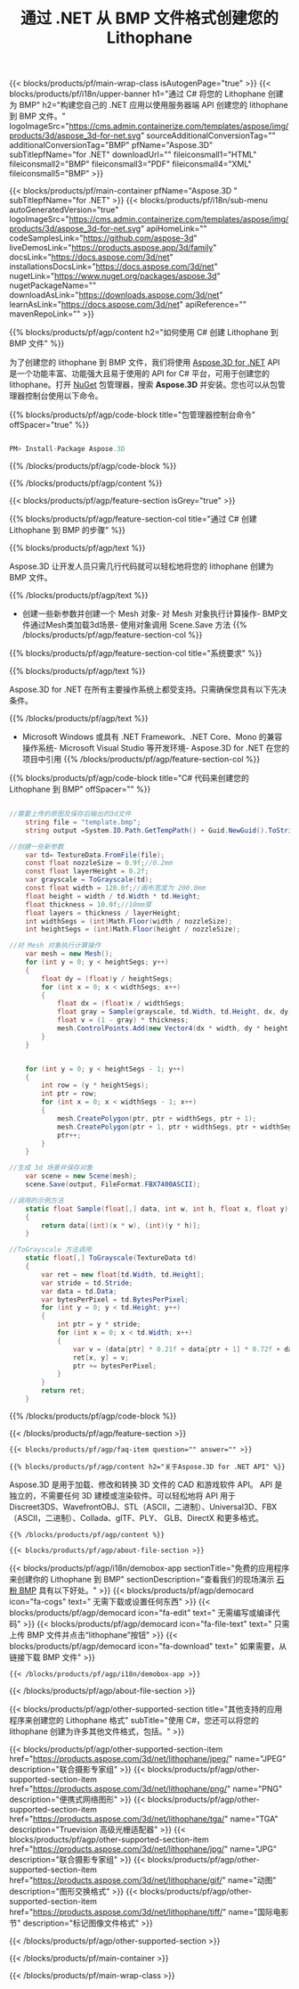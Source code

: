 ﻿---
title: 通过 .NET 从 BMP 文件格式创建您的 Lithophane 
weight: 830
url: /zh/net/lithophane/bmp/ 
description: C# 源代码，用于在 .NET Framework、.NET Core、Mono 上加载、呈现和创建您的 lithophane 到 BMP 文档。
---
{{< blocks/products/pf/main-wrap-class isAutogenPage="true" >}}
{{< blocks/products/pf/i18n/upper-banner h1="通过 C# 将您的 Lithophane 创建为 BMP" h2="构建您自己的 .NET 应用以使用服务器端 API 创建您的 lithophane 到 BMP 文件。" logoImageSrc="https://cms.admin.containerize.com/templates/aspose/img/products/3d/aspose_3d-for-net.svg" sourceAdditionalConversionTag="" additionalConversionTag="BMP" pfName="Aspose.3D" subTitlepfName="for .NET" downloadUrl="" fileiconsmall1="HTML" fileiconsmall2="BMP" fileiconsmall3="PDF" fileiconsmall4="XML" fileiconsmall5="BMP" >}}

{{< blocks/products/pf/main-container pfName="Aspose.3D " subTitlepfName="for .NET" >}}
{{< blocks/products/pf/i18n/sub-menu autoGeneratedVersion="true" logoImageSrc="https://cms.admin.containerize.com/templates/aspose/img/products/3d/aspose_3d-for-net.svg" apiHomeLink="" codeSamplesLink="https://github.com/aspose-3d" liveDemosLink="https://products.aspose.app/3d/family" docsLink="https://docs.aspose.com/3d/net" installationsDocsLink="https://docs.aspose.com/3d/net" nugetLink="https://www.nuget.org/packages/aspose.3d" nugetPackageName="" downloadAsLink="https://downloads.aspose.com/3d/net" learnAsLink="https://docs.aspose.com/3d/net" apiReference="" mavenRepoLink="" >}}

{{% blocks/products/pf/agp/content h2="如何使用 C# 创建 Lithophane 到 BMP 文件" %}}

 为了创建您的 lithophane 到 BMP 文件，我们将使用
 [Aspose.3D for .NET](https://products.aspose.com/3d/net) 
 API 是一个功能丰富、功能强大且易于使用的 API for C# 平台，可用于创建您的 lithophane。打开
 [NuGet](https://www.nuget.org/packages/aspose.3d) 
 包管理器，搜索
 **Aspose.3D** 
 并安装。您也可以从包管理器控制台使用以下命令。

{{% blocks/products/pf/agp/code-block title="包管理器控制台命令" offSpacer="true" %}}

```cs

PM> Install-Package Aspose.3D


```

{{% /blocks/products/pf/agp/code-block %}}

{{% /blocks/products/pf/agp/content %}}

{{< blocks/products/pf/agp/feature-section isGrey="true" >}}

{{% blocks/products/pf/agp/feature-section-col title="通过 C# 创建 Lithophane 到 BMP 的步骤" %}}

{{% blocks/products/pf/agp/text %}}

 Aspose.3D 让开发人员只需几行代码就可以轻松地将您的 lithophane 创建为 BMP 文件。

{{% /blocks/products/pf/agp/text %}}

- 创建一些新参数并创建一个 Mesh 对象- 对 Mesh 对象执行计算操作- BMP文件通过Mesh类加载3d场景- 使用对象调用 Scene.Save 方法
{{% /blocks/products/pf/agp/feature-section-col %}}

{{% blocks/products/pf/agp/feature-section-col title="系统要求" %}}

{{% blocks/products/pf/agp/text %}}

 Aspose.3D for .NET 在所有主要操作系统上都受支持。只需确保您具有以下先决条件。

{{% /blocks/products/pf/agp/text %}}

- Microsoft Windows 或具有 .NET Framework、.NET Core、Mono 的兼容操作系统- Microsoft Visual Studio 等开发环境- Aspose.3D for .NET 在您的项目中引用
{{% /blocks/products/pf/agp/feature-section-col %}}

{{% blocks/products/pf/agp/code-block title="C# 代码来创建您的 Lithophane 到 BMP" offSpacer="" %}}

```cs

//需要上传的原图及保存后输出的3d文件
    string file = "template.bmp";
    string output =System.IO.Path.GetTempPath() + Guid.NewGuid().ToString() + ".fbx";

//创建一些新参数
    var td= TextureData.FromFile(file);
    const float nozzleSize = 0.9f;//0.2mm
    const float layerHeight = 0.2f;
    var grayscale = ToGrayscale(td);
    const float width = 120.0f;//画布宽度为 200.0mm
    float height = width / td.Width * td.Height;
    float thickness = 10.0f;//10mm厚
    float layers = thickness / layerHeight;
    int widthSegs = (int)Math.Floor(width / nozzleSize);
    int heightSegs = (int)Math.Floor(height / nozzleSize);

//对 Mesh 对象执行计算操作
    var mesh = new Mesh();
    for (int y = 0; y < heightSegs; y++)
    {
        float dy = (float)y / heightSegs;
        for (int x = 0; x < widthSegs; x++)
        {
            float dx = (float)x / widthSegs;
            float gray = Sample(grayscale, td.Width, td.Height, dx, dy);
            float v = (1 - gray) * thickness;
            mesh.ControlPoints.Add(new Vector4(dx * width, dy * height, v));
        }
    }


    for (int y = 0; y < heightSegs - 1; y++)
    {
        int row = (y * heightSegs);
        int ptr = row;
        for (int x = 0; x < widthSegs - 1; x++)
        {
            mesh.CreatePolygon(ptr, ptr + widthSegs, ptr + 1);
            mesh.CreatePolygon(ptr + 1, ptr + widthSegs, ptr + widthSegs + 1);
            ptr++;
        }
    }

//生成 3d 场景并保存对象
    var scene = new Scene(mesh);
    scene.Save(output, FileFormat.FBX7400ASCII);

//调用的示例方法
    static float Sample(float[,] data, int w, int h, float x, float y)
    {
        return data[(int)(x * w), (int)(y * h)];
    }

//ToGrayscale 方法调用
    static float[,] ToGrayscale(TextureData td)
    {
        var ret = new float[td.Width, td.Height];
        var stride = td.Stride;
        var data = td.Data;
        var bytesPerPixel = td.BytesPerPixel;
        for (int y = 0; y < td.Height; y++)
        {
            int ptr = y * stride;
            for (int x = 0; x < td.Width; x++)
            {
                var v = (data[ptr] * 0.21f + data[ptr + 1] * 0.72f + data[ptr + 2] * 0.07f) / 255.0f;
                ret[x, y] = v;
                ptr += bytesPerPixel;
            }
        }
        return ret;
    }

```

{{% /blocks/products/pf/agp/code-block %}}

{{< /blocks/products/pf/agp/feature-section >}}

    {{< blocks/products/pf/agp/faq-item question="" answer="" >}}
 

<!-- aboutfile Starts -->

    {{% blocks/products/pf/agp/content h2="关于Aspose.3D for .NET API" %}}

 Aspose.3D 是用于加载、修改和转换 3D 文件的 CAD 和游戏软件 API。 API 是独立的，不需要任何 3D 建模或渲染软件。可以轻松地将 API 用于 Discreet3DS、WavefrontOBJ、STL（ASCII，二进制）、Universal3D、FBX（ASCII，二进制）、Collada、glTF、PLY、 GLB、DirectX 和更多格式。 



    {{% /blocks/products/pf/agp/content %}}

    {{< blocks/products/pf/agp/about-file-section >}}

  {{< blocks/products/pf/agp/i18n/demobox-app sectionTitle="免费的应用程序来创建你的 Lithophane 到 BMP" sectionDescription="查看我们的现场演示 [石粉 BMP](https://products.aspose.app/3d/lithophane/bmp) 具有以下好处。" >}}
            {{< blocks/products/pf/agp/democard icon="fa-cogs" text=" 无需下载或设置任何东西" >}}
            {{< blocks/products/pf/agp/democard icon="fa-edit" text=" 无需编写或编译代码" >}}
            {{< blocks/products/pf/agp/democard icon="fa-file-text" text=" 只需上传 BMP 文件并点击“lithophane”按钮" >}}
            {{< blocks/products/pf/agp/democard icon="fa-download" text=" 如果需要，从链接下载 BMP 文件" >}}

    {{< /blocks/products/pf/agp/i18n/demobox-app >}}

{{< /blocks/products/pf/agp/about-file-section >}}

<!-- aboutfile Ends -->

{{< blocks/products/pf/agp/other-supported-section title="其他支持的应用程序来创建您的 Lithophane 格式" subTitle="使用 C#，您还可以将您的 lithophane 创建为许多其他文件格式，包括。" >}}

{{< blocks/products/pf/agp/other-supported-section-item href="https://products.aspose.com/3d/net/lithophane/jpeg/" name="JPEG" description="联合摄影专家组" >}}
{{< blocks/products/pf/agp/other-supported-section-item href="https://products.aspose.com/3d/net/lithophane/png/" name="PNG" description="便携式网络图形" >}}
{{< blocks/products/pf/agp/other-supported-section-item href="https://products.aspose.com/3d/net/lithophane/tga/" name="TGA" description="Truevision 高级光栅适配器" >}}
{{< blocks/products/pf/agp/other-supported-section-item href="https://products.aspose.com/3d/net/lithophane/jpg/" name="JPG" description="联合摄影专家组" >}}
{{< blocks/products/pf/agp/other-supported-section-item href="https://products.aspose.com/3d/net/lithophane/gif/" name="动图" description="图形交换格式" >}}
{{< blocks/products/pf/agp/other-supported-section-item href="https://products.aspose.com/3d/net/lithophane/tiff/" name="国际电影节" description="标记图像文件格式" >}}


{{< /blocks/products/pf/agp/other-supported-section >}}

{{< /blocks/products/pf/main-container >}}
    
{{< /blocks/products/pf/main-wrap-class >}}